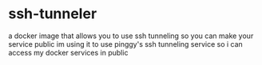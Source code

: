 # ssh-tunneler

a docker image that allows you to use ssh tunneling so you can make your service public
im using it to use pinggy's ssh tunneling service so i can access my docker services in public